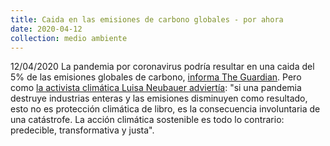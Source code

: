 ```yaml
---
title: Caida en las emisiones de carbono globales - por ahora
date: 2020-04-12
collection: medio ambiente
---
```


12/04/2020 La pandemia por coronavirus podría resultar en una caida del 5% de las emisiones globales de carbono, [informa The Guardian](https://www.theguardian.com/environment/2020/apr/12/global-carbon-emisions-could-fall-by-record-25bn-tonnes-in-2020). Pero como [la activista climática Luisa Neubauer adviertía](https://twitter.com/luisamneubauer/status/1250039843905822732?s=21): "si una pandemia destruye industrias enteras y las emisiones disminuyen como resultado, esto no es protección climática de libro, es la consecuencia involuntaria de una catástrofe. La acción climática sostenible es todo lo contrario: predecible, transformativa y justa".
